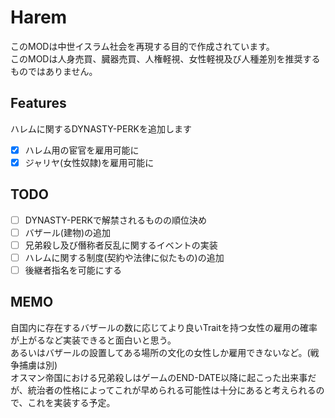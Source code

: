 ﻿# Harem
このMODは中世イスラム社会を再現する目的で作成されています。  
このMODは人身売買、臓器売買、人権軽視、女性軽視及び人種差別を推奨するものではありません。  

## Features
ハレムに関するDYNASTY-PERKを追加します  
- [x] ハレム用の宦官を雇用可能に
- [x] ジャリヤ(女性奴隷)を雇用可能に

## TODO
- [ ] DYNASTY-PERKで解禁されるものの順位決め
- [ ] バザール(建物)の追加
- [ ] 兄弟殺し及び僭称者反乱に関するイベントの実装
- [ ] ハレムに関する制度(契約や法律に似たもの)の追加
- [ ] 後継者指名を可能にする

## MEMO
自国内に存在するバザールの数に応じてより良いTraitを持つ女性の雇用の確率が上がるなど実装できると面白いと思う。  
あるいはバザールの設置してある場所の文化の女性しか雇用できないなど。(戦争捕虜は別)  
オスマン帝国における兄弟殺しはゲームのEND-DATE以降に起こった出来事だが、統治者の性格によってこれが早められる可能性は十分にあると考えられるので、これを実装する予定。  